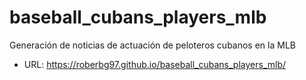 # baseball_cubans_players_mlb

Generación de noticias de actuación de peloteros cubanos en la MLB
- URL: https://roberbg97.github.io/baseball_cubans_players_mlb/
